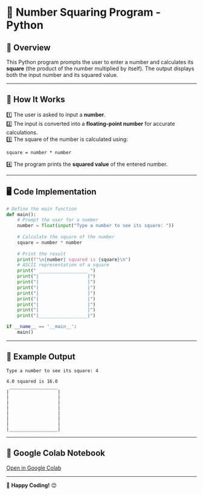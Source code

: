 # 🔢 Number Squaring Program - Python

## 📝 Overview
This Python program prompts the user to enter a number and calculates its **square** (the product of the number multiplied by itself). The output displays both the input number and its squared value.

---

## 🔧 How It Works
1️⃣ The user is asked to input a **number**.  
2️⃣ The input is converted into a **floating-point number** for accurate calculations.  
3️⃣ The square of the number is calculated using:
   
   ```
   square = number * number
   ```
   
4️⃣ The program prints the **squared value** of the entered number.

---

## 🖥️ Code Implementation
```python
# Define the main function
def main():
    # Prompt the user for a number
    number = float(input("Type a number to see its square: "))
    
    # Calculate the square of the number
    square = number * number
    
    # Print the result
    print(f"\n{number} squared is {square}\n")
    # ASCII representation of a square 
    print(" __________________ ")
    print("|                  |")
    print("|                  |")
    print("|                  |")
    print("|                  |")
    print("|                  |")
    print("|                  |")
    print("|                  |")
    print("|__________________|")

if __name__ == '__main__':
    main()
```

---


## 📌 Example Output
```
Type a number to see its square: 4

4.0 squared is 16.0
 __________________ 
|                  |
|                  |
|                  |
|                  |
|                  |
|                  |
|                  |
|__________________|
```

---

## 🔗 Google Colab Notebook
[Open in Google Colab](https://colab.research.google.com/drive/1hcauUUe6vNMYNrqooimjXM4AnpeB28Um?usp=sharing)

---

🚀 **Happy Coding!** 😊
